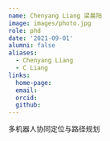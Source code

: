 ```yaml
---
name: Chenyang Liang 梁晨阳
image: images/photo.jpg
role: phd
date: '2021-09-01'
alumni: false
aliases:
  - Chenyang Liang
  - C Liang
links:
  home-page: 
  email: 
  orcid: 
  github: 
---
```


多机器人协同定位与路径规划
